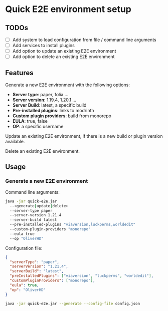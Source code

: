 # Quick E2E environment setup

## TODOs

- [ ] Add system to load configuration from file / command line arguments
- [ ] Add services to install plugins
- [ ] Add option to update an existing E2E environment
- [ ] Add option to delete an existing E2E environment

## Features

Generate a new E2E environment with the following options:
-  **Server type**: paper, folia ...
-  **Server version**: 1.19.4, 1.20.1 ...
-  **Server Build**: latest, a specific build
-  **Pre-installed plugins**: links to modrinth
-  **Custom plugin providers**: build from monorepo
-  **EULA**: true, false
-  **OP**: a specific username

Update an existing E2E environment, if there is a new build or plugin version available.

Delete an existing E2E environment.

## Usage

### Generate a new E2E environment

Command line arguments:
```bash
java -jar quick-e2e.jar 
  --<generate|update|delete>
  --server-type paper
  --server-version 1.21.4
  --server-build latest
  --pre-installed-plugins "viaversion,luckperms,worldedit"
  --custom-plugin-providers "monorepo"
  --eula true
  --op "OliverHD"
```

Configuration file:
```json
{
  "serverType": "paper",
  "serverVersion": "1.21.4",
  "serverBuild": "latest",
  "preInstalledPlugins": ["viaversion", "luckperms", "worldedit"],
  "customPluginProviders": ["monorepo"],
  "eula": true,
  "op": "OliverHD"
}
```

```bash
java -jar quick-e2e.jar --generate --config-file config.json
```